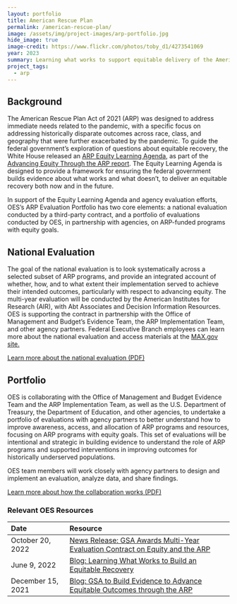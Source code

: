 ```yaml
---
layout: portfolio
title: American Rescue Plan
permalink: /american-rescue-plan/
image: /assets/img/project-images/arp-portfolio.jpg
hide_image: true
image-credit: https://www.flickr.com/photos/toby_d1/4273541069
year: 2023
summary: Learning what works to support equitable delivery of the American Rescue Plan
project_tags:
  - arp
---
```


## Background
The American Rescue Plan Act of 2021 (ARP) was designed to address immediate needs related to the pandemic, with a specific focus on addressing historically disparate outcomes across race, class, and geography that were further exacerbated by the pandemic. To guide the federal government’s exploration of questions about equitable recovery, the White House released an <a class="usa-link usa-link--external" href="https://www.whitehouse.gov/wp-content/uploads/2022/05/American-Rescue-Plan-Equity-Learning-Agenda.pdf">ARP Equity Learning Agenda</a>, as part of the <a class="usa-link usa-link--external" href="https://www.whitehouse.gov/wp-content/uploads/2022/05/ADVANCING-EQUITY-THROUGH-THE-AMERICAN-RESCUE-PLAN.pdf">Advancing Equity Through the ARP report</a>. The Equity Learning Agenda is designed to provide a framework for ensuring the federal government builds evidence about what works and what doesn’t, to deliver an equitable recovery both now and in the future.

In support of the Equity Learning Agenda and agency evaluation efforts, OES’s ARP Evaluation Portfolio has two core elements: a national evaluation conducted by a third-party contract, and a portfolio of evaluations conducted by OES, in partnership with agencies, on ARP-funded programs with equity goals.

## National Evaluation
The goal of the national evaluation is to look systematically across a selected subset of ARP programs, and provide an integrated account of whether, how, and to what extent their implementation served to achieve their intended outcomes, particularly with respect to advancing equity. The multi-year evaluation will be conducted by the American Institutes for Research (AIR), with Abt Associates and Decision Information Resources. OES is supporting the contract in partnership with the Office of Management and Budget’s Evidence Team, the ARP Implementation Team, and other agency partners. Federal Executive Branch employees can learn more about the national evaluation and access materials at the <a class="usa-link usa-link--external" href="https://login.max.gov/cas/login?service=https%3A%2F%2Fcommunity.max.gov%2Flogin.action%3Fos_destination%3D%252Fpages%252Fviewpage.action%253FspaceKey%253DOMB%2526title%253DARP%252BNational%252BEvaluation">MAX.gov site.</a>

<a class="usa-button" href="{{site.baseurl}}/assets/files/OES-ARP-National-Evaluation.pdf" target="_blank">Learn more about the national evaluation (PDF)</a>

## Portfolio
OES is collaborating with the Office of Management and Budget Evidence Team and the ARP Implementation Team, as well as the U.S. Department of Treasury, the Department of Education, and other agencies, to undertake a portfolio of evaluations with agency partners to better understand how to improve awareness, access, and allocation of ARP programs and resources, focusing on ARP programs with equity goals. This set of evaluations will be intentional and strategic in building evidence to understand the role of ARP programs and supported interventions in improving outcomes for historically underserved populations. 

OES team members will work closely with agency partners to design and implement an evaluation, analyze data, and share findings.  

<a class="usa-button" href="{{site.baseurl}}/assets/files/OES-ARP-Evaluations-Overview.pdf" target="_blank">Learn more about how the collaboration works (PDF)</a>


### Relevant OES Resources

| Date  | Resource |
| :--- | :--- |
| October 20, 2022  | <a href="https://www.gsa.gov/about-us/newsroom/news-releases/gsa-to-build-evidence-on-advancing-equitable-outcomes-through-the-american-rescue-plan-10202022" target="_blank">News Release: GSA Awards Multi-Year Evaluation Contract on Equity and the ARP </a> |
| June 9, 2022  | <a href="https://oes.gsa.gov/blog/build-equitable-recovery/" target="_blank">Blog: Learning What Works to Build an Equitable Recovery</a> |
| December 15, 2021 |<a href="https://www.gsa.gov/blog/2021/12/15/gsa-to-build-evidence-to-advance-equitable-outcomes-through-the-american-rescue-plan" target="_blank">Blog: GSA to Build Evidence to Advance Equitable Outcomes through the ARP </a>|



